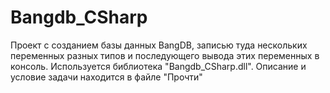 # Bangdb_CSharp
Проект с созданием базы данных BangDB, записью туда нескольких переменных разных типов и последующего вывода этих переменных в консоль. Используется библиотека "Bangdb_CSharp.dll". Описание и условие задачи находится в файле "Прочти"
